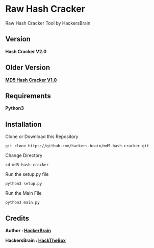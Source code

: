 # Raw Hash Cracker
Raw Hash Cracker Tool by HackersBrain
## Version
**Hash Cracker V2.0**
## Older Version
**[MD5 Hash Cracker V1.0](https://github.com/hackers-brain/md5-hash-cracker.git)**

## Requirements
**Python3**

## Installation
Clone or Download this Repository
```
git clone https://github.com/hackers-brain/md5-hash-cracker.git
```
Change Directory
```
cd md5-hash-cracker
```
Run the setup.py file
```
python3 setup.py
```
Run the Main File
```
python3 main.py
```
## Credits
**Author : [HackerBrain](https://github.com/hackers-brain/)**

**HackersBrain : [HackTheBox](http://www.hackthebox.eu/badge/image/303514)**
